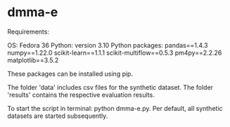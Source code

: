 # dmma-e

Requirements:

OS: Fedora 36
Python: version 3.10
Python packages:
    pandas==1.4.3
    numpy==1.22.0
    scikit-learn==1.1.1
    scikit-multiflow==0.5.3
    pm4py==2.2.26
    matplotlib==3.5.2 


These packages can be installed using pip.

The folder 'data' includes csv files for the synthetic dataset. The folder 'results' contains the respective evaluation results.

To start the script in terminal: python dmma-e.py. Per default, all synthetic datasets are started subsequently.


